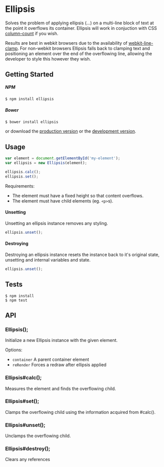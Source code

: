 # Ellipsis

Solves the problem of applying ellipsis (...) on a multi-line block of text at the point it overflows its container. Ellipsis will work in conjuction with CSS [column-count](https://developer.mozilla.org/en-US/docs/CSS/column-count) if you wish.

Results are best in webkit browsers due to the availability of [webkit-line-clamp](http://dropshado.ws/post/1015351370/webkit-line-clamp). For non-webkit browsers Ellipsis falls back to clamping text and positioning an element over the end of the overflowing line, allowing the developer to style this however they wish.

## Getting Started

##### NPM

```
$ npm install ellipsis
```

##### Bower

```
$ bower install ellipsis
```

or download the [production version][min] or the [development version][max].

[min]: https://raw.github.com/wilsonpage/ellipsis/master/dist/ellipsis.min.js
[max]: https://raw.github.com/wilsonpage/ellipsis/master/dist/ellipsis.js

## Usage

```js
var element = document.getElementById('my-element');
var ellipsis = new Ellipsis(element);

ellipsis.calc();
ellipsis.set();
```

Requirements:

- The element must have a fixed height so that content overflows.
- The element must have child elements (eg. `<p>`s).

#### Unsetting

Unsetting an ellipsis instance removes any styling.

```js
ellipsis.unset();
```

#### Destroying

Destroying an ellipsis instance resets the instance back to it's original state, unsetting and internal variables and state.

```js
ellipsis.unset();
```

## Tests

```
$ npm install
$ npm test
```

## API
### Ellipsis();

Initialize a new Ellipsis
instance with the given element.

Options:

 - `container` A parent container element
 - `reRender` Forces a redraw after ellipsis applied

### Ellipsis#calc();

Measures the element and
finds the overflowing child.



### Ellipsis#set();

Clamps the overflowing child using
the information acquired from #calc().



### Ellipsis#unset();

Unclamps the overflowing child.



### Ellipsis#destroy();

Clears any references




